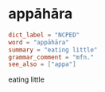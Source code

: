 # appāhāra

``` toml
dict_label = "NCPED"
word = "appāhāra"
summary = "eating little"
grammar_comment = "mfn."
see_also = ["appa"]
```

eating little

